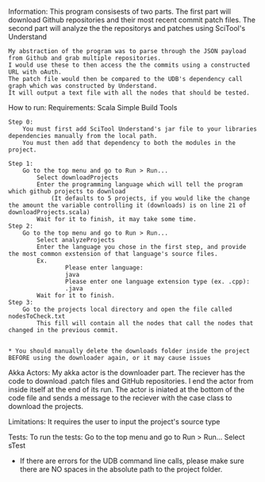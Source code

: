 Information:
	This program consisests of two parts.
	The first part will download Github repositories and their most recent commit patch files.
	The second part will analyze the the repositorys and patches using SciTool's Understand
	
	My abstraction of the program was to parse through the JSON payload from Github and grab multiple repositories.
	I would use these to then access the the commits using a constructed URL with oAuth.
	The patch file would then be compared to the UDB's dependency call graph which was constructed by Understand.
	It will output a text file with all the nodes that should be tested.
	

How to run:
	Requirements:
		Scala
		Simple Build Tools

	Step 0:
		You must first add SciTool Understand's jar file to your libraries dependencies manually from the local path.
		You must then add that dependency to both the modules in the project.
		
	Step 1:
		Go to the top menu and go to Run > Run...
			Select downloadProjects
			Enter the programming language which will tell the program which github projects to download
				(It defaults to 5 projects, if you would like the change the amount the variable controlling it (downloads) is on line 21 of downloadProjects.scala)
			Wait for it to finish, it may take some time.
	Step 2:
		Go to the top menu and go to Run > Run...
			Select analyzeProjects
			Enter the language you chose in the first step, and provide the most common exstension of that language's source files.
			Ex. 
					Please enter language: 
					java
					Please enter one language extension type (ex. .cpp): 
					.java
			Wait for it to finish.
	Step 3:
		Go to the projects local directory and open the file called nodesToCheck.txt
			This fill will contain all the nodes that call the nodes that changed in the previous commit.
			
			
	* You should manually delete the downloads folder inside the project BEFORE using the downloader again, or it may cause issues
	


Akka Actors:
	My akka actor is the downloader part. The reciever has the code to download .patch files and GitHub repositories.
	I end the actor from inside itself at the end of its run.
	The actor is iniated at the bottom of the code file and sends a message to the reciever with the case class to download the projects.

Limitations:
	It requires the user to input the project's source type
			
Tests:
	To run the tests:
	Go to the top menu and go to Run > Run...
			Select sTest
			
			
* If there are errors for the UDB command line calls, please make sure there are NO spaces in the absolute path to the project folder.